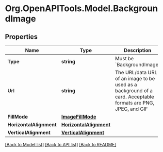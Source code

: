 
# Org.OpenAPITools.Model.BackgroundImage

## Properties

Name | Type | Description | Notes
------------ | ------------- | ------------- | -------------
**Type** | **string** | Must be &#x60;BackgroundImage&#x60; | [optional] 
**Url** | **string** | The URL/data URL of an image to be used as a background of a card. Acceptable formats are PNG, JPEG, and GIF | 
**FillMode** | [**ImageFillMode**](ImageFillMode.md) |  | [optional] 
**HorizontalAlignment** | [**HorizontalAlignment**](HorizontalAlignment.md) |  | [optional] 
**VerticalAlignment** | [**VerticalAlignment**](VerticalAlignment.md) |  | [optional] 

[[Back to Model list]](../README.md#documentation-for-models)
[[Back to API list]](../README.md#documentation-for-api-endpoints)
[[Back to README]](../README.md)

